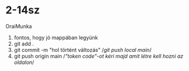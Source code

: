 # 2-14sz
OraiMunka
1. fontos, hogy jó mappában legyünk
2. git add .
3. git commit -m "hol történt változás"
/*git push local main*/
4. git push origin main
/*"token code"-ot kéri majd amit létre kell hozni az oldalon*/
